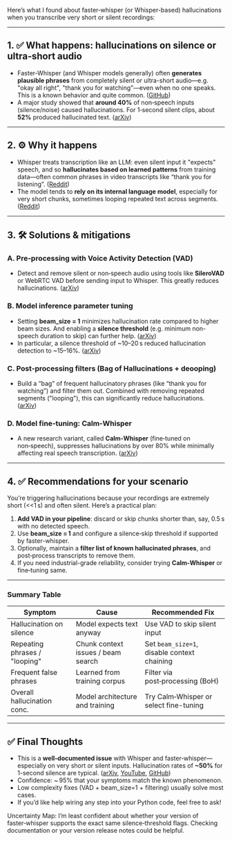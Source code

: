 Here’s what I found about faster‑whisper (or Whisper-based) hallucinations when you transcribe very short or silent recordings:

---

## 1. ✅ What happens: hallucinations on silence or ultra‑short audio

* Faster‑Whisper (and Whisper models generally) often **generates plausible phrases** from completely silent or ultra-short audio—e.g. "okay all right", "thank you for watching"—even when no one speaks. This is a known behavior and quite common. ([GitHub][1])
* A major study showed that **around 40%** of non‑speech inputs (silence/noise) caused hallucinations. For 1‑second silent clips, about **52%** produced hallucinated text. ([arXiv][2])

---

## 2. ⚙️ Why it happens

* Whisper treats transcription like an LLM: even silent input it "expects" speech, and so **hallucinates based on learned patterns** from training data—often common phrases in video transcripts like “thank you for listening”. ([Reddit][3])
* The model tends to **rely on its internal language model**, especially for very short chunks, sometimes looping repeated text across segments. ([Reddit][3])

---

## 3. 🛠 Solutions & mitigations

### A. Pre‑processing with Voice Activity Detection (VAD)

* Detect and remove silent or non‑speech audio using tools like **SileroVAD** or WebRTC VAD before sending input to Whisper. This greatly reduces hallucinations. ([arXiv][2])

### B. Model inference parameter tuning

* Setting **beam\_size = 1** minimizes hallucination rate compared to higher beam sizes. And enabling a **silence threshold** (e.g. minimum non-speech duration to skip) can further help. ([arXiv][2])
* In particular, a silence threshold of \~10–20 s reduced hallucination detection to \~15–16%. ([arXiv][2])

### C. Post‑processing filters (Bag of Hallucinations + deooping)

* Build a “bag” of frequent hallucinatory phrases (like “thank you for watching”) and filter them out. Combined with removing repeated segments ("looping"), this can significantly reduce hallucinations. ([arXiv][2])

### D. Model fine‑tuning: Calm‑Whisper

* A new research variant, called **Calm‑Whisper** (fine‑tuned on non‑speech), suppresses hallucinations by over 80% while minimally affecting real speech transcription. ([arXiv][4])

---

## 4. ✅ Recommendations for your scenario

You’re triggering hallucinations because your recordings are extremely short (<<1 s) and often silent. Here’s a practical plan:

1. **Add VAD in your pipeline**: discard or skip chunks shorter than, say, 0.5 s with no detected speech.
2. Use **beam\_size = 1** and configure a silence‑skip threshold if supported by faster-whisper.
3. Optionally, maintain a **filter list of known hallucinated phrases**, and post‑process transcripts to remove them.
4. If you need industrial-grade reliability, consider trying **Calm‑Whisper** or fine‑tuning same.

---

### Summary Table

| Symptom                       | Cause                              | Recommended Fix                             |
| ----------------------------- | ---------------------------------- | ------------------------------------------- |
| Hallucination on silence      | Model expects text anyway          | Use VAD to skip silent input                |
| Repeating phrases / "looping" | Chunk context issues / beam search | Set `beam_size=1`, disable context chaining |
| Frequent false phrases        | Learned from training corpus       | Filter via post‑processing (BoH)            |
| Overall hallucination conc.   | Model architecture and training    | Try Calm‑Whisper or select fine-tuning      |

---

## ✅ Final Thoughts

* This is a **well‑documented issue** with Whisper and faster‑whisper—especially on very short or silent inputs. Hallucination rates of **\~50%** for 1-second silence are typical. ([arXiv][2], [YouTube][5], [GitHub][6])
* Confidence: \~ 95% that your symptoms match the known phenomenon.
* Low complexity fixes (VAD + beam\_size=1 + filtering) usually solve most cases.
* If you’d like help wiring any step into your Python code, feel free to ask!

Uncertainty Map: I’m least confident about whether your version of faster‑whisper supports the exact same silence‑threshold flags. Checking documentation or your version release notes could be helpful.

[1]: https://github.com/guillaumekln/faster-whisper/issues/183?utm_source=chatgpt.com "Low performance on silent audios · Issue #183"
[2]: https://arxiv.org/html/2501.11378v1?utm_source=chatgpt.com "Investigation of Whisper ASR Hallucinations ..."
[3]: https://www.reddit.com/r/OpenAI/comments/1c3b7e8/openais_whisper_filled_in_silent_part_at_the/?utm_source=chatgpt.com "OpenAI's Whisper filled in silent part at the beginning of ..."
[4]: https://arxiv.org/abs/2505.12969?utm_source=chatgpt.com "Calm-Whisper: Reduce Whisper Hallucination On Non-Speech By Calming Crazy Heads Down"
[5]: https://www.youtube.com/shorts/-8pujgUgiD4?utm_source=chatgpt.com "OpenAI Whisper's crazy hallucinations during long stretches of ..."
[6]: https://github.com/openai/whisper/discussions/679?utm_source=chatgpt.com "A possible solution to Whisper hallucination #679"
